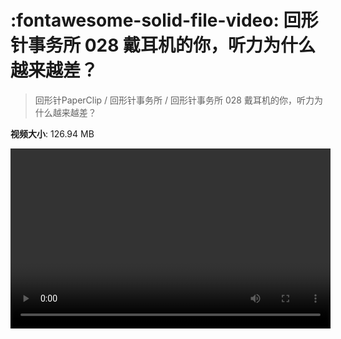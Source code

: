 # :fontawesome-solid-file-video: 回形针事务所 028 戴耳机的你，听力为什么越来越差？

> 回形针PaperClip / 回形针事务所 / 回形针事务所 028 戴耳机的你，听力为什么越来越差？

**视频大小**: 126.94 MB

<video id="V-d5054db92b6303c07c4d05d5bcb84187" width="512" height="288" preload="none" playsinline webkit-playsinline></video>